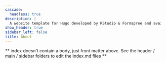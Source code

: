 ```yaml
---
cascade:
  headless: true
description: |
  A website template for Hugo developed by RStudio & Formspree and available for free.
show_header: true
sidebar_left: false
title: About
---
```


** index doesn't contain a body, just front matter above.
See the header / main / sidebar folders to edit the index.md files **